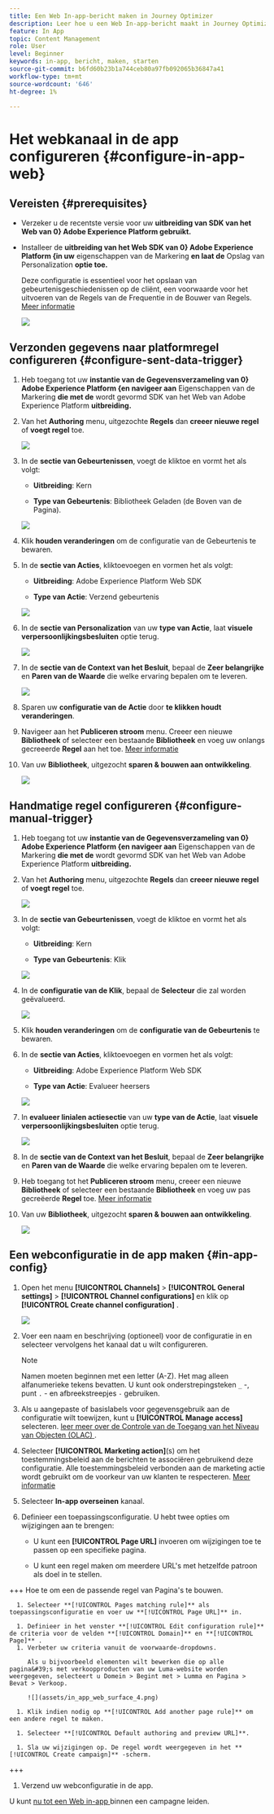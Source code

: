 ```yaml
---
title: Een Web In-app-bericht maken in Journey Optimizer
description: Leer hoe u een Web In-app-bericht maakt in Journey Optimizer
feature: In App
topic: Content Management
role: User
level: Beginner
keywords: in-app, bericht, maken, starten
source-git-commit: b6fd60b23b1a744ceb80a97fb092065b36847a41
workflow-type: tm+mt
source-wordcount: '646'
ht-degree: 1%

---
```



# Het webkanaal in de app configureren {#configure-in-app-web}

## Vereisten {#prerequisites}

* Verzeker u de recentste versie voor uw **uitbreiding van SDK van het Web van 0&rbrace; Adobe Experience Platform gebruikt.**

* Installeer de **uitbreiding van het Web SDK van 0&rbrace; Adobe Experience Platform &lbrace;in uw** eigenschappen van de Markering **en laat de** Opslag van Personalization **optie toe.**

  Deze configuratie is essentieel voor het opslaan van gebeurtenisgeschiedenissen op de cliënt, een voorwaarde voor het uitvoeren van de Regels van de Frequentie in de Bouwer van Regels. [Meer informatie](https://experienceleague.adobe.com/docs/experience-platform/tags/extensions/client/web-sdk/web-sdk-extension-configuration.html?lang=nl-NL)

  ![](assets/configure_web_inapp_1.png)

## Verzonden gegevens naar platformregel configureren {#configure-sent-data-trigger}

1. Heb toegang tot uw **instantie van de Gegevensverzameling van 0&rbrace; Adobe Experience Platform &lbrace;en navigeer aan** Eigenschappen van de Markering **die met de** wordt gevormd SDK van het Web van Adobe Experience Platform **uitbreiding.**

1. Van het **Authoring** menu, uitgezochte **Regels** dan **creeer nieuwe regel** of **voegt regel** toe.

   ![](assets/configure_web_inapp_2.png)

1. In de **sectie van Gebeurtenissen**, voegt de klik **&#x200B;**&#x200B;toe en vormt het als volgt:

   * **Uitbreiding**: Kern

   * **Type van Gebeurtenis**: Bibliotheek Geladen (de Boven van de Pagina).

   ![](assets/configure_web_inapp_3.png)

1. Klik **houden veranderingen** om de configuratie van de Gebeurtenis te bewaren.

1. In de **sectie van Acties**, klik **&#x200B;**&#x200B;toevoegen en vormen het als volgt:

   * **Uitbreiding**: Adobe Experience Platform Web SDK

   * **Type van Actie**: Verzend gebeurtenis

   ![](assets/configure_web_inapp_4.png)

1. In de **sectie van Personalization** van uw **type van Actie**, laat **visuele verpersoonlijkingsbesluiten** optie terug.

   ![](assets/configure_web_inapp_5.png)

1. In de **sectie van de Context van het Besluit**, bepaal de **Zeer belangrijke** en **Paren van de Waarde** die welke ervaring bepalen om te leveren.

   ![](assets/configure_web_inapp_6.png)

1. Sparen uw **configuratie van de Actie** door **te klikken houdt veranderingen**.

1. Navigeer aan het **Publiceren stroom** menu. Creeer een nieuwe **Bibliotheek** of selecteer een bestaande **Bibliotheek** en voeg uw onlangs gecreeerde **Regel** aan het toe. [Meer informatie](https://experienceleague.adobe.com/docs/experience-platform/tags/publish/libraries.html?lang=nl-NL#create-a-library)

1. Van uw **Bibliotheek**, uitgezocht **sparen &amp; bouwen aan ontwikkeling**.

   ![](assets/configure_web_inapp_7.png)

## Handmatige regel configureren {#configure-manual-trigger}

1. Heb toegang tot uw **instantie van de Gegevensverzameling van 0&rbrace; Adobe Experience Platform &lbrace;en navigeer aan** Eigenschappen van de Markering **die met de** wordt gevormd SDK van het Web van Adobe Experience Platform **uitbreiding.**

1. Van het **Authoring** menu, uitgezochte **Regels** dan **creeer nieuwe regel** of **voegt regel** toe.

   ![](assets/configure_web_inapp_8.png)

1. In de **sectie van Gebeurtenissen**, voegt de klik **&#x200B;**&#x200B;toe en vormt het als volgt:

   * **Uitbreiding**: Kern

   * **Type van Gebeurtenis**: Klik

   ![](assets/configure_web_inapp_9.png)

1. In de **configuratie van de Klik**, bepaal de **Selecteur** die zal worden geëvalueerd.

   ![](assets/configure_web_inapp_10.png)

1. Klik **houden veranderingen** om de **configuratie van de Gebeurtenis** te bewaren.

1. In de **sectie van Acties**, klik **&#x200B;**&#x200B;toevoegen en vormen het als volgt:

   * **Uitbreiding**: Adobe Experience Platform Web SDK

   * **Type van Actie**: Evalueer heersers

   ![](assets/configure_web_inapp_11.png)

1. In **evalueer linialen actiesectie** van uw **type van de Actie**, laat **visuele verpersoonlijkingsbesluiten** optie terug.

   ![](assets/configure_web_inapp_13.png)

1. In de **sectie van de Context van het Besluit**, bepaal de **Zeer belangrijke** en **Paren van de Waarde** die welke ervaring bepalen om te leveren.

1. Heb toegang tot het **Publiceren stroom** menu, creeer een nieuwe **Bibliotheek** of selecteer een bestaande **Bibliotheek** en voeg uw pas gecreëerde **Regel** toe. [Meer informatie](https://experienceleague.adobe.com/docs/experience-platform/tags/publish/libraries.html?lang=nl-NL#create-a-library)

1. Van uw **Bibliotheek**, uitgezocht **sparen &amp; bouwen aan ontwikkeling**.

   ![](assets/configure_web_inapp_14.png)

## Een webconfiguratie in de app maken {#in-app-config}

1. Open het menu **[!UICONTROL Channels]** > **[!UICONTROL General settings]** > **[!UICONTROL Channel configurations]** en klik op **[!UICONTROL Create channel configuration]** .

   ![](assets/in-app-web-config-1.png)

1. Voer een naam en beschrijving (optioneel) voor de configuratie in en selecteer vervolgens het kanaal dat u wilt configureren.

   >[!NOTE]
   >
   > Namen moeten beginnen met een letter (A-Z). Het mag alleen alfanumerieke tekens bevatten. U kunt ook onderstrepingsteken `_` -, punt `.` - en afbreekstreepjes `-` gebruiken.

1. Als u aangepaste of basislabels voor gegevensgebruik aan de configuratie wilt toewijzen, kunt u **[!UICONTROL Manage access]** selecteren. [ leer meer over de Controle van de Toegang van het Niveau van Objecten (OLAC) ](../administration/object-based-access.md).

1. Selecteer **[!UICONTROL Marketing action]**(s) om het toestemmingsbeleid aan de berichten te associëren gebruikend deze configuratie. Alle toestemmingsbeleid verbonden aan de marketing actie wordt gebruikt om de voorkeur van uw klanten te respecteren. [Meer informatie](../action/consent.md#surface-marketing-actions)

1. Selecteer **In-app overseinen** kanaal.

1. Definieer een toepassingsconfiguratie. U hebt twee opties om wijzigingen aan te brengen:

   * U kunt een **[!UICONTROL Page URL]** invoeren om wijzigingen toe te passen op een specifieke pagina.

   * U kunt een regel maken om meerdere URL&#39;s met hetzelfde patroon als doel in te stellen.

+++ Hoe te om een de passende regel van Pagina&#39;s te bouwen.

      1. Selecteer **[!UICONTROL Pages matching rule]** als toepassingsconfiguratie en voer uw **[!UICONTROL Page URL]** in.

      1. Definieer in het venster **[!UICONTROL Edit configuration rule]** de criteria voor de velden **[!UICONTROL Domain]** en **[!UICONTROL Page]** .
      1. Verbeter uw criteria vanuit de voorwaarde-dropdowns.

         Als u bijvoorbeeld elementen wilt bewerken die op alle pagina&#39;s met verkoopproducten van uw Luma-website worden weergegeven, selecteert u Domein > Begint met > Lumma en Pagina > Bevat > Verkoop.

         ![](assets/in_app_web_surface_4.png)

      1. Klik indien nodig op **[!UICONTROL Add another page rule]** om een andere regel te maken.

      1. Selecteer **[!UICONTROL Default authoring and preview URL]**.

      1. Sla uw wijzigingen op. De regel wordt weergegeven in het **[!UICONTROL Create campaign]** -scherm.

+++

1. Verzend uw webconfiguratie in de app.

U kunt [ nu tot een Web in-app ](../in-app/create-in-app-web.md) binnen een campagne leiden.
